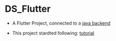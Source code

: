 # DS_Flutter

- A Flutter Project, connected to a [java backend](https://github.com/Paub2002/DS)

- This project stardted following: [tutorial](https://github.com/disseny-de-software/tutorial_acs_md/blob/main/tutorial_acs_md.md)

